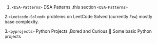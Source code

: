 1. `<DSA-Patterns>` 
DSA Patterns .this section `<DSA-Patterns>`

2.`<Leetcode-Solved>`
problems on LeetCode  Solved (currently `Few`) mostly base complexity.

3.`<pyprojects>` 
Python Projects ,Bored and Curious 🐍
Some basic Python projects <PyProjects>
